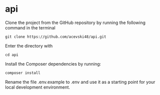 # api

Clone the project from the GitHub repository by running the following command in the terminal

```
git clone https://github.com/acevski48/api.git
```

Enter the directory with

```
cd api
```

Install the Composer dependencies by running:

```
composer install
```


Rename the file .env.example to .env and use it as a starting point for your local development environment.